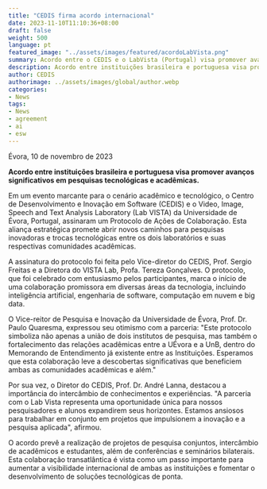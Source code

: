 ```yaml
---
title: "CEDIS firma acordo internacional"
date: 2023-11-10T11:10:36+08:00
draft: false
weight: 500
language: pt
featured_image: "../assets/images/featured/acordoLabVista.png"
summary: Acordo entre o CEDIS e o LabVista (Portugal) visa promover avanços significativos em pesquisas tecnológicas e acadêmicas. 
description: Acordo entre instituições brasileira e portuguesa visa promover avanços significativos em pesquisas tecnológicas e acadêmicas. 
author: CEDIS
authorimage: ../assets/images/global/author.webp
categories: 
- News
tags: 
- News
- agreement
- ai
- esw
---
```

Évora, 10 de novembro de 2023

**Acordo entre instituições brasileira e portuguesa visa promover avanços significativos em pesquisas tecnológicas e acadêmicas.** 

Em um evento marcante para o cenário acadêmico e tecnológico, o Centro de Desenvolvimento e Inovação em Software (CEDIS) e o Video, Image, Speech and Text Analysis Laboratory (Lab VISTA) da Universidade de Évora, Portugal, assinaram um Protocolo de Ações de Colaboração. Esta aliança estratégica promete abrir novos caminhos para pesquisas inovadoras e trocas tecnológicas entre os dois laboratórios e suas respectivas comunidades acadêmicas.

A assinatura do protocolo foi feita pelo Vice-diretor do CEDIS, Prof. Sergio Freitas e a Diretora do VISTA Lab, Profa. Tereza Gonçalves. O protocolo, que foi celebrado com entusiasmo pelos participantes, marca o início de uma colaboração promissora em diversas áreas da tecnologia, incluindo inteligência artificial, engenharia de software, computação em nuvem e big data.

O Vice-reitor de Pesquisa e Inovação da Universidade de Évora, Prof. Dr. Paulo Quaresma, expressou seu otimismo com a parceria: "Este protocolo simboliza não apenas a união de dois institutos de pesquisa, mas também o fortalecimento das relações acadêmicas entre a UÉvora e a UnB, dentro do Memorando de Entendimento já existente entre as Instituições. Esperamos que esta colaboração leve a descobertas significativas que beneficiem ambas as comunidades acadêmicas e além."

Por sua vez, o Diretor do CEDIS, Prof. Dr. André Lanna, destacou a importância do intercâmbio de conhecimentos e experiências. "A parceria com o Lab Vista representa uma oportunidade única para nossos pesquisadores e alunos expandirem seus horizontes. Estamos ansiosos para trabalhar em conjunto em projetos que impulsionem a inovação e a pesquisa aplicada", afirmou.

O acordo prevê a realização de projetos de pesquisa conjuntos, intercâmbio de acadêmicos e estudantes, além de conferências e seminários bilaterais. Esta colaboração transatlântica é vista como um passo importante para aumentar a visibilidade internacional de ambas as instituições e fomentar o desenvolvimento de soluções tecnológicas de ponta.